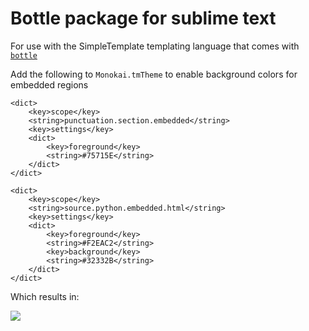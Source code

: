 # Bottle package for sublime text

For use with the SimpleTemplate templating language that comes with [`bottle`](http://github.com/bottlepy/bottle)

Add the following to `Monokai.tmTheme` to enable background colors for embedded regions

	<dict>
		<key>scope</key>
		<string>punctuation.section.embedded</string>
		<key>settings</key>
		<dict>
			<key>foreground</key>
			<string>#75715E</string>
		</dict>
	</dict>

	<dict>
		<key>scope</key>
		<string>source.python.embedded.html</string>
		<key>settings</key>
		<dict>
			<key>foreground</key>
			<string>#F2EAC2</string>
			<key>background</key>
			<string>#32332B</string>
		</dict>
	</dict>

Which results in:

![](http://i.imgur.com/khqfbSq.png)
